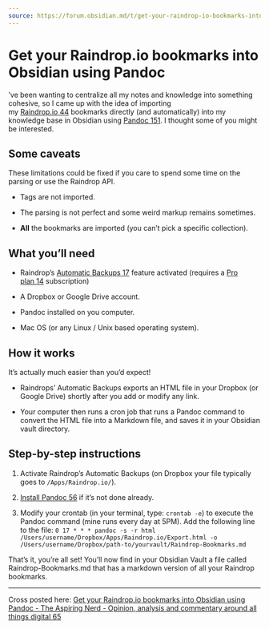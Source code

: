 ```yaml
---
source: https://forum.obsidian.md/t/get-your-raindrop-io-bookmarks-into-obsidian-using-pandoc/17576
---
```

# Get your Raindrop.io bookmarks into Obsidian using Pandoc

’ve been wanting to centralize all my notes and knowledge into something cohesive, so I came up with the idea of importing my [Raindrop.io 44](https://raindrop.io/ "raindrop.io/") bookmarks directly (and automatically) into my knowledge base in Obsidian using [Pandoc 151](https://pandoc.org/). I thought some of you might be interested.

## Some caveats

These limitations could be fixed if you care to spend some time on the parsing or use the Raindrop API.

- Tags are not imported.
    
- The parsing is not perfect and some weird markup remains sometimes.
    
- **All** the bookmarks are imported (you can’t pick a specific collection).
    

## What you’ll need

- Raindrop’s [Automatic Backups 17](https://help.raindrop.io/backups#automatic-backups "Automatic Backups") feature activated (requires a [Pro plan 14](https://help.raindrop.io/premium-features) subscription)
    
- A Dropbox or Google Drive account.
    
- Pandoc installed on you computer.
    
- Mac OS (or any Linux / Unix based operating system).
    

## How it works

It’s actually much easier than you’d expect!

- Raindrops’ Automatic Backups exports an HTML file in your Dropbox (or Google Drive) shortly after you add or modify any link.
    
- Your computer then runs a cron job that runs a Pandoc command to convert the HTML file into a Markdown file, and saves it in your Obsidian vault directory.
    

## Step-by-step instructions

1. Activate Raindrop’s Automatic Backups (on Dropbox your file typically goes to `/Apps/Raindrop.io/`).
    
2. [Install Pandoc 56](https://pandoc.org/installing.html "Install Pandoc") if it’s not done already.
    
3. Modify your crontab (in your terminal, type: `crontab -e`) to execute the Pandoc command (mine runs every day at 5PM). Add the following line to the file: `0 17 * * * pandoc -s -r html /Users/username/Dropbox/Apps/Raindrop.io/Export.html -o /Users/username/Dropbox/path-to/yourvault/Raindrop-Bookmarks.md`
    

That’s it, you’re all set! You’ll now find in your Obsidian Vault a file called Raindrop-Bookmarks.md that has a markdown version of all your Raindrop bookmarks.

---

Cross posted here: [Get your Raindrop.io bookmarks into Obsidian using Pandoc - The Aspiring Nerd - Opinion, analysis and commentary around all things digital 65](https://theaspiringnerd.com/raindrop-bookmarks-to-obsidian-markdown-with-pandoc/)